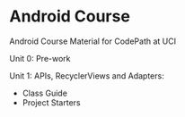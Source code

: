# Android Course
Android Course Material for CodePath at UCI

Unit 0: Pre-work

Unit 1: APIs, RecyclerViews and Adapters:
* Class Guide
* Project Starters

